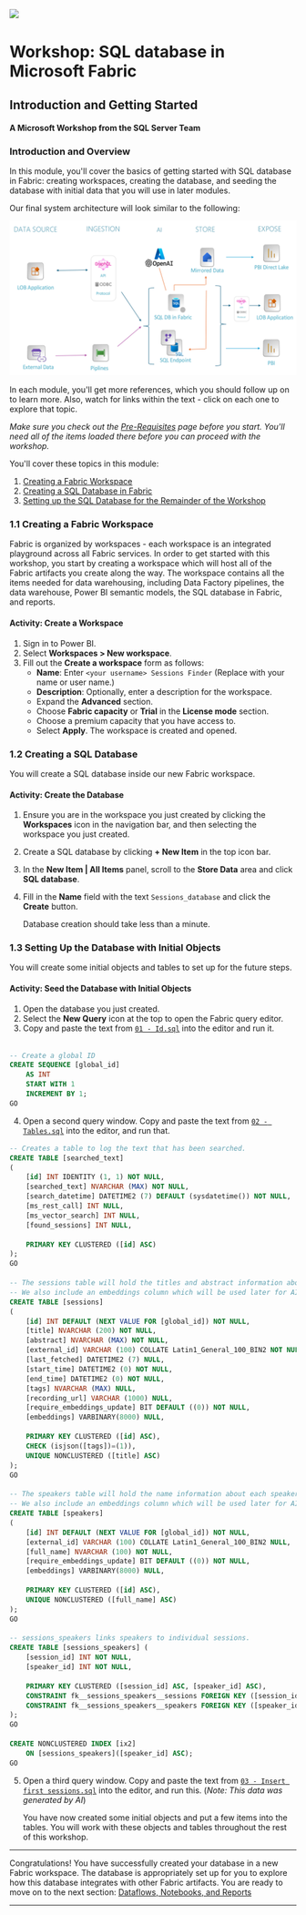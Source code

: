 ![](https://raw.githubusercontent.com/microsoft/sqlworkshops/master/graphics/microsoftlogo.png)
# Workshop: SQL database in Microsoft Fabric

## Introduction and Getting Started

#### A Microsoft Workshop from the SQL Server Team

### Introduction and Overview

In this module, you'll cover the basics of getting started with SQL database in Fabric: creating workspaces, creating the database, and seeding the database with initial data that you will use in later modules.

Our final system architecture will look similar to the following:

<img src="../../graphics/Architecture.png" alt="image" width="600"/>

In each module, you'll get more references, which you should follow up on to learn more. Also, watch for links within the text - click on each one to explore that topic.

*Make sure you check out the [Pre-Requisites](https://github.com/akatesmith/SQL-database-in-Fabric-Workshop/blob/main/sqldev/00%20-%20Pre-Requisites/00%20-%20Pre-Requisites.md) page before you start. You'll need all of the items loaded there before you can proceed with the workshop.*

You'll cover these topics in this module:

1. [Creating a Fabric Workspace](https://github.com/akatesmith/SQL-database-in-Fabric-Workshop/blob/main/sqldev/01%20-%20Introduction%20and%20Getting%20Started/01%20-%20Introduction%20and%20Getting%20Started.md#11-creating-a-fabric-workspace)
2. [Creating a SQL Database in Fabric](https://github.com/akatesmith/SQL-database-in-Fabric-Workshop/blob/main/sqldev/01%20-%20Introduction%20and%20Getting%20Started/01%20-%20Introduction%20and%20Getting%20Started.md#12-creating-a-sql-database)
3. [Setting up the SQL Database for the Remainder of the Workshop](https://github.com/akatesmith/SQL-database-in-Fabric-Workshop/blob/main/sqldev/01%20-%20Introduction%20and%20Getting%20Started/01%20-%20Introduction%20and%20Getting%20Started.md#13-setting-up-the-database-with-initial-objects)

### 1.1 Creating a Fabric Workspace

Fabric is organized by workspaces - each workspace is an integrated playground across all Fabric services. In order to get started with this workshop, you start by creating a workspace which will host all of the Fabric artifacts you create along the way. The workspace contains all the items needed for data warehousing, including Data Factory pipelines, the data warehouse, Power BI semantic models, the SQL database in Fabric, and reports.

#### Activity: Create a Workspace

1. Sign in to Power BI.
2. Select **Workspaces > New workspace**.
3. Fill out the **Create a workspace** form as follows:
   - **Name**: Enter `<your username> Sessions Finder`  (Replace <your username> with your name or user name.)
   - **Description**: Optionally, enter a description for the workspace.
   - Expand the **Advanced** section.
   - Choose **Fabric capacity** or **Trial** in the **License mode** section.
   - Choose a premium capacity that you have access to.
   - Select **Apply**. The workspace is created and opened.

### 1.2 Creating a SQL Database

You will create a SQL database inside our new Fabric workspace.

#### Activity: Create the Database

1. Ensure you are in the workspace you just created by clicking the **Workspaces** icon in the navigation bar, and then selecting the workspace you just created.
2. Create a SQL database by clicking **+ New Item** in the top icon bar.
3. In the **New Item | All Items** panel, scroll to the **Store Data** area and click **SQL database**.
4. Fill in the **Name** field with the text `Sessions_database` and click the **Create** button.

   Database creation should take less than a minute.

### 1.3 Setting Up the Database with Initial Objects

You will create some initial objects and tables to set up for the future steps.

#### Activity: Seed the Database with Initial Objects

1. Open the database you just created.
2. Select the **New Query** icon at the top to open the Fabric query editor.
3. Copy and paste the text from [`01 - Id.sql`](https://github.com/akatesmith/SQL-database-in-Fabric-Workshop/blob/main/sqldev/01%20-%20Introduction%20and%20Getting%20Started/01%20-%20Id.sql) into the editor and run it.
```sql

-- Create a global ID
CREATE SEQUENCE [global_id]
    AS INT
    START WITH 1
    INCREMENT BY 1;
GO
```
4. Open a second query window. Copy and paste the text from [`02 - Tables.sql`](https://github.com/akatesmith/SQL-database-in-Fabric-Workshop/blob/main/sqldev/01%20-%20Introduction%20and%20Getting%20Started/02-%20Tables.sql) into the editor, and run that.
```sql
-- Creates a table to log the text that has been searched.
CREATE TABLE [searched_text]
(
    [id] INT IDENTITY (1, 1) NOT NULL,
    [searched_text] NVARCHAR (MAX) NOT NULL,
    [search_datetime] DATETIME2 (7) DEFAULT (sysdatetime()) NOT NULL,
    [ms_rest_call] INT NULL,
    [ms_vector_search] INT NULL,
    [found_sessions] INT NULL,

    PRIMARY KEY CLUSTERED ([id] ASC)
);
GO

-- The sessions table will hold the titles and abstract information about each session.
-- We also include an embeddings column which will be used later for AI-integration.
CREATE TABLE [sessions]
(
    [id] INT DEFAULT (NEXT VALUE FOR [global_id]) NOT NULL,
    [title] NVARCHAR (200) NOT NULL,
    [abstract] NVARCHAR (MAX) NOT NULL,
    [external_id] VARCHAR (100) COLLATE Latin1_General_100_BIN2 NOT NULL,
    [last_fetched] DATETIME2 (7) NULL,
    [start_time] DATETIME2 (0) NOT NULL,
    [end_time] DATETIME2 (0) NOT NULL,
    [tags] NVARCHAR (MAX) NULL,
    [recording_url] VARCHAR (1000) NULL,
    [require_embeddings_update] BIT DEFAULT ((0)) NOT NULL,
    [embeddings] VARBINARY(8000) NULL,

    PRIMARY KEY CLUSTERED ([id] ASC),
    CHECK (isjson([tags])=(1)),
    UNIQUE NONCLUSTERED ([title] ASC)
);
GO

-- The speakers table will hold the name information about each speaker.
-- We also include an embeddings column which will be used later for AI-integration.
CREATE TABLE [speakers]
(
    [id] INT DEFAULT (NEXT VALUE FOR [global_id]) NOT NULL,
    [external_id] VARCHAR (100) COLLATE Latin1_General_100_BIN2 NULL,
    [full_name] NVARCHAR (100) NOT NULL,
    [require_embeddings_update] BIT DEFAULT ((0)) NOT NULL,
    [embeddings] VARBINARY(8000) NULL,

    PRIMARY KEY CLUSTERED ([id] ASC),
    UNIQUE NONCLUSTERED ([full_name] ASC)    
);
GO

-- sessions_speakers links speakers to individual sessions.
CREATE TABLE [sessions_speakers] (
    [session_id] INT NOT NULL,
    [speaker_id] INT NOT NULL,

    PRIMARY KEY CLUSTERED ([session_id] ASC, [speaker_id] ASC),
    CONSTRAINT fk__sessions_speakers__sessions FOREIGN KEY ([session_id]) REFERENCES [sessions] ([id]),
    CONSTRAINT fk__sessions_speakers__speakers FOREIGN KEY ([speaker_id]) REFERENCES [speakers] ([id])
);
GO

CREATE NONCLUSTERED INDEX [ix2]
    ON [sessions_speakers]([speaker_id] ASC);
GO

```
5. Open a third query window. Copy and paste the text from [`03 - Insert first sessions.sql`](https://github.com/akatesmith/SQL-database-in-Fabric-Workshop/blob/main/sqldev/01%20-%20Introduction%20and%20Getting%20Started/03%20-%20Insert%20first%20sessions.sql) into the editor, and run this. (*Note: This data was generated by AI*)

   You have now created some initial objects and put a few items into the tables. You will work with these objects and tables throughout the rest of this workshop.

---

Congratulations! You have successfully created your database in a new Fabric workspace. The database is appropriately set up for you to explore how this database integrates with other Fabric artifacts.  You are ready to move on to the next section: [Dataflows, Notebooks, and Reports](https://github.com/akatesmith/SQL-database-in-Fabric-Workshop/blob/main/sqldev/02%20-%20Dataflows%2C%20Notebooks%2C%20and%20Reports/02%20-%20Dataflows%2C%20Notebooks%2C%20and%20Reports.md)

---
